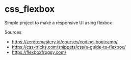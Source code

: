 # css_flexbox

Simple project to make a responsive UI using flexbox

Sources:
- https://zerotomastery.io/courses/coding-bootcamp/
- https://css-tricks.com/snippets/css/a-guide-to-flexbox/
- https://flexboxfroggy.com/
